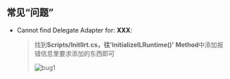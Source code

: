 ## 常见“问题”

- Cannot find Delegate Adapter for: **XXX**:

  > 找到**Scripts/InitIlrt.cs，往'InitializeILRuntime()' Method**中添加报错信息里要求添加的东西即可
  >
  > ![bug1](https://s1.ax1x.com/2020/07/14/Ut2RoD.png)



